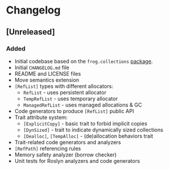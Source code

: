 # Changelog

<!---
## [x.y.z] - yyyy-mm-dd
### Added
### Changed
### Deprecated
### Removed
### Fixed
### Security
--->

## [Unreleased]
### Added
- Initial codebase based on the `frog.collections`
[package](https://github.com/dngulin/frogalicious-project/tree/main/Frogalicious/Packages/frog.collections).
- Initial `CHANGELOG.md` file
- README and LICENSE files
- Move semantics extension
- `[RefList]` types with different allocators:
  - `RefList` - uses persistent allocator
  - `TempRefList` - uses temporary allocator
  - `ManagedRefList` - uses managed allocations & GC
- Code generators to produce `[RefList]` public API
- Trait attribute system:
  - `[ExplicitCopy]` - basic trait to forbid implicit copies
  - `[DynSized]` - trait to indicate dynamically sized collections
  - `[Dealloc]`, `[TempAlloc]` - (de)allocation behaviors trait
- Trait-related code generators and analyzers
- `[RefPath]` referencing rules
- Memory safety analyzer (borrow checker)
- Unit tests for Roslyn analyzers and code generators
